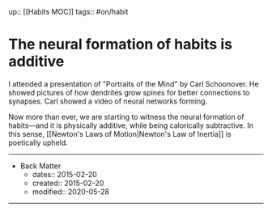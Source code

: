 up:: [[Habits MOC]]
tags:: #on/habit

# The neural formation of habits is additive 
I attended a presentation of "Portraits of the Mind" by Carl Schoonover. He showed pictures of how dendrites grow spines for better connections to synapses. Carl showed a video of neural networks forming. 

Now more than ever, we are starting to witness the neural formation of habits—and it is physically additive, while being calorically subtractive. In this sense, [[Newton's Laws of Motion|Newton's Law of Inertia]] is poetically upheld.

---

- Back Matter
	- dates:: 2015-02-20
	- created:: 2015-02-20
	- modified:: 2020-05-28

---